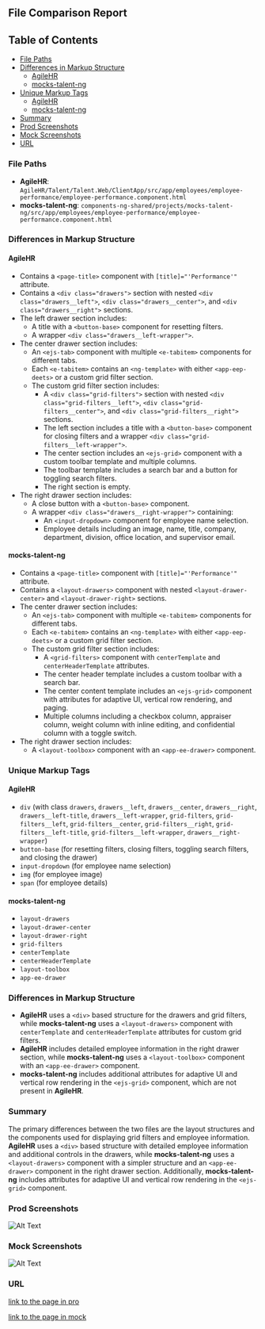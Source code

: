 ## File Comparison Report

## Table of Contents
- [File Paths](#file-paths)
- [Differences in Markup Structure](#differences-in-markup-structure)
  - [AgileHR](#agilehr)
  - [mocks-talent-ng](#mocks-talent-ng)
- [Unique Markup Tags](#unique-markup-tags)
  - [AgileHR](#agilehr-1)
  - [mocks-talent-ng](#mocks-talent-ng-1)
- [Summary](#summary)
- [Prod Screenshots](#prod-screenshots)
- [Mock Screenshots](#mock-screenshots)
- [URL](#url)

### File Paths
- **AgileHR**: `AgileHR/Talent/Talent.Web/ClientApp/src/app/employees/employee-performance/employee-performance.component.html`
- **mocks-talent-ng**: `components-ng-shared/projects/mocks-talent-ng/src/app/employees/employee-performance/employee-performance.component.html`

### Differences in Markup Structure

#### AgileHR
- Contains a `<page-title>` component with `[title]="'Performance'"` attribute.
- Contains a `<div class="drawers">` section with nested `<div class="drawers__left">`, `<div class="drawers__center">`, and `<div class="drawers__right">` sections.
- The left drawer section includes:
  - A title with a `<button-base>` component for resetting filters.
  - A wrapper `<div class="drawers__left-wrapper">`.
- The center drawer section includes:
  - An `<ejs-tab>` component with multiple `<e-tabitem>` components for different tabs.
  - Each `<e-tabitem>` contains an `<ng-template>` with either `<app-eep-deets>` or a custom grid filter section.
  - The custom grid filter section includes:
    - A `<div class="grid-filters">` section with nested `<div class="grid-filters__left">`, `<div class="grid-filters__center">`, and `<div class="grid-filters__right">` sections.
    - The left section includes a title with a `<button-base>` component for closing filters and a wrapper `<div class="grid-filters__left-wrapper">`.
    - The center section includes an `<ejs-grid>` component with a custom toolbar template and multiple columns.
    - The toolbar template includes a search bar and a button for toggling search filters.
    - The right section is empty.
- The right drawer section includes:
  - A close button with a `<button-base>` component.
  - A wrapper `<div class="drawers__right-wrapper">` containing:
    - An `<input-dropdown>` component for employee name selection.
    - Employee details including an image, name, title, company, department, division, office location, and supervisor email.

#### mocks-talent-ng
- Contains a `<page-title>` component with `[title]="'Performance'"` attribute.
- Contains a `<layout-drawers>` component with nested `<layout-drawer-center>` and `<layout-drawer-right>` sections.
- The center drawer section includes:
  - An `<ejs-tab>` component with multiple `<e-tabitem>` components for different tabs.
  - Each `<e-tabitem>` contains an `<ng-template>` with either `<app-eep-deets>` or a custom grid filter section.
  - The custom grid filter section includes:
    - A `<grid-filters>` component with `centerTemplate` and `centerHeaderTemplate` attributes.
    - The center header template includes a custom toolbar with a search bar.
    - The center content template includes an `<ejs-grid>` component with attributes for adaptive UI, vertical row rendering, and paging.
    - Multiple columns including a checkbox column, appraiser column, weight column with inline editing, and confidential column with a toggle switch.
- The right drawer section includes:
  - A `<layout-toolbox>` component with an `<app-ee-drawer>` component.

### Unique Markup Tags

#### AgileHR
- `div` (with class `drawers`, `drawers__left`, `drawers__center`, `drawers__right`, `drawers__left-title`, `drawers__left-wrapper`, `grid-filters`, `grid-filters__left`, `grid-filters__center`, `grid-filters__right`, `grid-filters__left-title`, `grid-filters__left-wrapper`, `drawers__right-wrapper`)
- `button-base` (for resetting filters, closing filters, toggling search filters, and closing the drawer)
- `input-dropdown` (for employee name selection)
- `img` (for employee image)
- `span` (for employee details)

#### mocks-talent-ng
- `layout-drawers`
- `layout-drawer-center`
- `layout-drawer-right`
- `grid-filters`
- `centerTemplate`
- `centerHeaderTemplate`
- `layout-toolbox`
- `app-ee-drawer`

### Differences in Markup Structure
- **AgileHR** uses a `<div>` based structure for the drawers and grid filters, while **mocks-talent-ng** uses a `<layout-drawers>` component with `centerTemplate` and `centerHeaderTemplate` attributes for custom grid filters.
- **AgileHR** includes detailed employee information in the right drawer section, while **mocks-talent-ng** uses a `<layout-toolbox>` component with an `<app-ee-drawer>` component.
- **mocks-talent-ng** includes additional attributes for adaptive UI and vertical row rendering in the `<ejs-grid>` component, which are not present in **AgileHR**.

### Summary
The primary differences between the two files are the layout structures and the components used for displaying grid filters and employee information. **AgileHR** uses a `<div>` based structure with detailed employee information and additional controls in the drawers, while **mocks-talent-ng** uses a `<layout-drawers>` component with a simpler structure and an `<app-ee-drawer>` component in the right drawer section. Additionally, **mocks-talent-ng** includes attributes for adaptive UI and vertical row rendering in the `<ejs-grid>` component.

### Prod Screenshots

![Alt Text](/path/to/img.jpg)

### Mock Screenshots

![Alt Text](/path/to/img.jpg)

### URL

[link to the page in pro](https://www.example.com)

[link to the page in mock](https://www.example.com)
